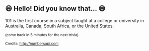 ## :smile: Hello! Did you know that... :smile:
101 is the first course in a subject taught at a college or university in Australia, Canada, South Africa, or the United States.

<sup>(come back in 5 minutes for the next trivia)</sup>


<sup>Credits: http://numbersapi.com</sup>
